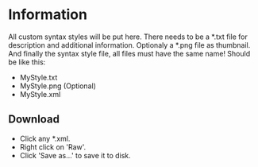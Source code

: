 # Information
All custom syntax styles will be put here.
There needs to be a *.txt file for description and additional information.
Optionaly a *.png file as thumbnail.
And finally the syntax style file, all files must have the same name!
Should be like this:
 - MyStyle.txt
 - MyStyle.png (Optional)
 - MyStyle.xml

## Download
 * Click any *.xml.
 * Right click on 'Raw'.
 * Click 'Save as...' to save it to disk.

